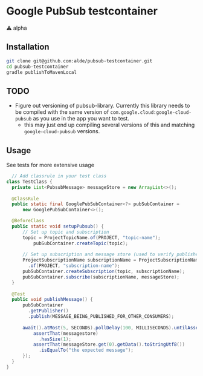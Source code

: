 # Google PubSub testcontainer

:warning: alpha

## Installation

```bash
git clone git@github.com:alde/pubsub-testcontainer.git
cd pubsub-testcontainer
gradle publishToMavenLocal
```

## TODO
* Figure out versioning of pubsub-library. Currently this library needs to be compiled with the
 same version of `com.google.cloud:google-cloud-pubsub` as you use in the app you want to test.
  * this may just end up compiling several versions of this and matching `google-cloud-pubsub` versions.  
  
  
## Usage

See tests for more extensive usage

```java
  // Add classrule in your test class
class TestClass {
  private List<PubsubMessage> messageStore = new ArrayList<>();
  
  @ClassRule
  public static final GooglePubSubContainer<?> pubSubContainer =
      new GooglePubSubContainer<>();

  @BeforeClass
  public static void setupPubsub() {
      // Set up topic and subscription
      topic = ProjectTopicName.of(PROJECT, "topic-name");
          pubSubContainer.createTopic(topic);
    
      // Set up subscription and message store (used to verify published messages)
      ProjectSubscriptionName subscriptionName = ProjectSubscriptionName
        .of(PROJECT, "subscription-name");
      pubSubContainer.createSubscription(topic, subscriptionName);
      pubSubContainer.subscribe(subscriptionName, messageStore);
  }
  
  @Test
  public void publishMessage() {
      pubSubContainer
        .getPublisher()
        .publish(MESSAGE_BEING_PUBLISHED_FOR_OTHER_CONSUMERS);
      
      await().atMost(5, SECONDS).pollDelay(100, MILLISECONDS).untilAsserted(() -> {
          assertThat(messagestore)
            .hasSize(1);
          assertThat(messageStore.get(0).getData().toStringUtf8())
            .isEqualTo("the expected message");
      });
  }
}

```